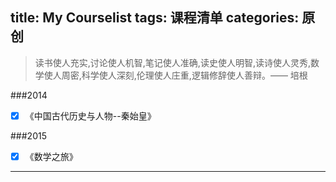 title: My Courselist
tags: 课程清单
categories: 原创 
---

>读书使人充实,讨论使人机智,笔记使人准确,读史使人明智,读诗使人灵秀,数学使人周密,科学使人深刻,伦理使人庄重,逻辑修辞使人善辩。—— 培根


###2014
- [x] 《中国古代历史与人物--秦始皇》

###2015
- [x] 《数学之旅》


---